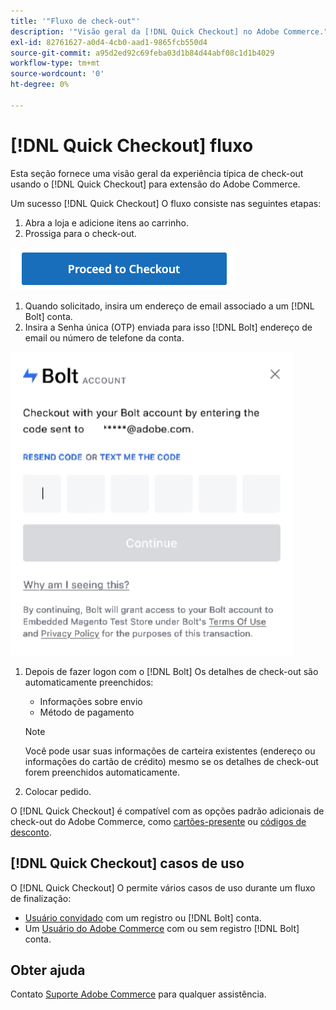 ```yaml
---
title: '"Fluxo de check-out"'
description: '"Visão geral da [!DNL Quick Checkout] no Adobe Commerce."'
exl-id: 82761627-a0d4-4cb0-aad1-9865fcb550d4
source-git-commit: a95d2ed92c69feba03d1b84d44abf08c1d1b4029
workflow-type: tm+mt
source-wordcount: '0'
ht-degree: 0%

---
```


# [!DNL Quick Checkout] fluxo

Esta seção fornece uma visão geral da experiência típica de check-out usando o [!DNL Quick Checkout] para extensão do Adobe Commerce.

Um sucesso [!DNL Quick Checkout] O fluxo consiste nas seguintes etapas:

1. Abra a loja e adicione itens ao carrinho.
1. Prossiga para o check-out.

![Check-out](assets/proceed-checkout.png)

1. Quando solicitado, insira um endereço de email associado a um [!DNL Bolt] conta.
1. Insira a Senha única (OTP) enviada para isso [!DNL Bolt] endereço de email ou número de telefone da conta.

![Pop-up OTP](assets/pop-up.png)

1. Depois de fazer logon com o [!DNL Bolt] Os detalhes de check-out são automaticamente preenchidos:

   - Informações sobre envio
   - Método de pagamento

   >[!NOTE]
   >
   > Você pode usar suas informações de carteira existentes (endereço ou informações do cartão de crédito) mesmo se os detalhes de check-out forem preenchidos automaticamente.

1. Colocar pedido.

O [!DNL Quick Checkout] é compatível com as opções padrão adicionais de check-out do Adobe Commerce, como [cartões-presente](https://docs.magento.com/user-guide/catalog/product-gift-card.html) ou [códigos de desconto](https://docs.magento.com/user-guide/marketing/price-rules-cart-coupon.html).

## [!DNL Quick Checkout] casos de uso

O [!DNL Quick Checkout] O permite vários casos de uso durante um fluxo de finalização:

- [Usuário convidado](../quick-checkout/checkout-bolt.md) com um registro ou [!DNL Bolt] conta.
- Um [Usuário do Adobe Commerce](../quick-checkout/checkout-adobe-commerce.md) com ou sem registro [!DNL Bolt] conta.

## Obter ajuda

Contato [Suporte Adobe Commerce](mailto:quick-checkout-support@adobe.com) para qualquer assistência.
